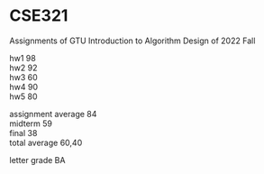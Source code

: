 # CSE321
Assignments of GTU Introduction to Algorithm Design of 2022 Fall 

hw1 98  
hw2 92  
hw3 60  
hw4 90  
hw5 80  


assignment average  84	  
midterm             59	  
final               38	  
total average       60,40  

letter grade        BA  
